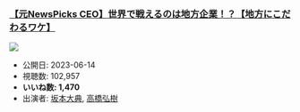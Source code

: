 ### [【元NewsPicks CEO】世界で戦えるのは地方企業！？【地方にこだわるワケ】](https://www.youtube.com/watch?v=1ZxxrvdWaWA)
[![](https://img.youtube.com/vi/1ZxxrvdWaWA/sddefault.jpg)](https://www.youtube.com/watch?v=1ZxxrvdWaWA)
-   公開日: 2023-06-14
-   視聴数: 102,957
-   **いいね数: 1,470**
-   出演者: [坂本大典](/rehacq_fan/people/坂本大典 "wikilink"), [高橋弘樹](/rehacq_fan/people/高橋弘樹 "wikilink")
